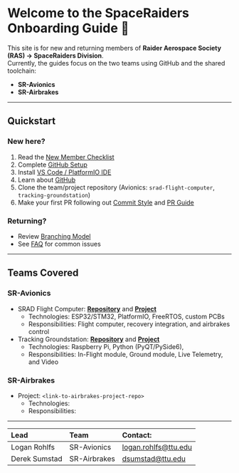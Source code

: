 # Welcome to the SpaceRaiders Onboarding Guide 🚀

This site is for new and returning members of **Raider Aerospace Society (RAS) → SpaceRaiders Division**.  
Currently, the guides focus on the two teams using GitHub and the shared toolchain:

- **SR-Avionics**
- **SR-Airbrakes**

---

## Quickstart

### New here?

1. Read the [New Member Checklist](checklists/new-member.md)
2. Complete [GitHub Setup](getting-started/github.md)
3. Install [VS Code / PlatformIO IDE](getting-started/vscode.md)
4. Learn about [GitHub](standards/github.md)
5. Clone the team/project repository (Avionics: `srad-flight-computer`, `tracking-groundstation`)
6. Make your first PR following out [Commit Style](standards/commits.md) and [PR Guide](standards/prs.md)

### Returning?

- Review [Branching Model](standards/branching.md)
- See [FAQ](faq.md) for common issues

---

## Teams Covered

### SR-Avionics

- SRAD Flight Computer: **[Repository](https://github.com/RaiderAerospaceSociety25-26/srad-flight-computer)** and **[Project](https://github.com/orgs/RaiderAerospaceSociety25-26/projects/3)**
  - Technologies: ESP32/STM32, PlatformIO, FreeRTOS, custom PCBs
  - Responsibilities: Flight computer, recovery integration, and airbrakes control
- Tracking Groundstation: **[Repository](https://github.com/RaiderAerospaceSociety25-26/tracking-groundstation)** and **[Project](https://github.com/orgs/RaiderAerospaceSociety25-26/projects/4)**
  - Technologies: Raspberry Pi, Python (PyQT/PySide6),
  - Responsibilities: In-Flight module, Ground module, Live Telemetry, and Video

### SR-Airbrakes

- Project: `<link-to-airbrakes-project-repo>`
  - Technologies:
  - Responsibilities:

---

| Lead          | Team         | Contact:                                            |
| :------------ | :----------- | :-------------------------------------------------- |
| Logan Rohlfs  | SR-Avionics  | [logan.rohlfs@ttu.edu](mailto:logan.rohlfs@ttu.edu) |
| Derek Sumstad | SR-Airbrakes | [dsumstad@ttu.edu](mailto:dsumstad@ttu.edu)         |
